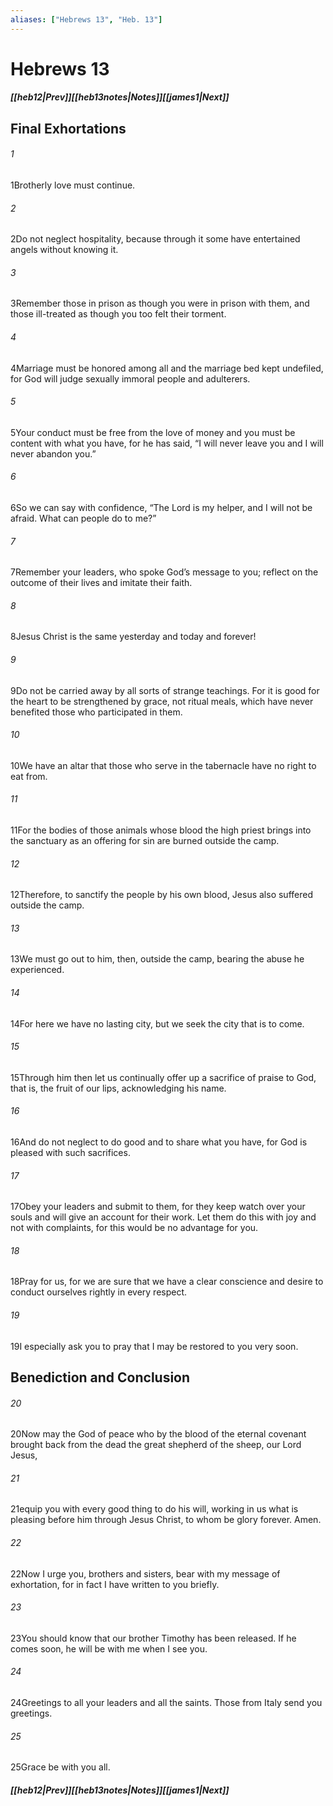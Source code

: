 ```yaml
---
aliases: ["Hebrews 13", "Heb. 13"]
---
```

# Hebrews 13
##### <span class=arrow-left></span>[[heb12|Prev]]<span class=navigation-separator></span>[[heb13notes|Notes]]<span class=navigation-separator></span>[[james1|Next]]<span class=arrow-right></span>
## Final Exhortations
###### 1
<span class=verse-first>1</span>Brotherly love must continue.
###### 2
<span class=verse-body>2</span>Do not neglect hospitality, because through it some have entertained angels without knowing it.
###### 3
<span class=verse-body>3</span>Remember those in prison as though you were in prison with them, and those ill-treated as though you too felt their torment.
###### 4
<span class=verse-body>4</span>Marriage must be honored among all and the marriage bed kept undefiled, for God will judge sexually immoral people and adulterers.
###### 5
<span class=verse-body>5</span>Your conduct must be free from the love of money and you must be content with what you have, for he has said, “I will never leave you and I will never abandon you.”
###### 6
<span class=verse-body>6</span>So we can say with confidence, “The Lord is my helper, and I will not be afraid. What can people do to me?”
<div class=paragraph-break></div>

###### 7
<span class=verse-first>7</span>Remember your leaders, who spoke God’s message to you; reflect on the outcome of their lives and imitate their faith.
###### 8
<span class=verse-body>8</span>Jesus Christ is the same yesterday and today and forever!
###### 9
<span class=verse-body>9</span>Do not be carried away by all sorts of strange teachings. For it is good for the heart to be strengthened by grace, not ritual meals, which have never benefited those who participated in them.
###### 10
<span class=verse-body>10</span>We have an altar that those who serve in the tabernacle have no right to eat from.
###### 11
<span class=verse-body>11</span>For the bodies of those animals whose blood the high priest brings into the sanctuary as an offering for sin are burned outside the camp.
###### 12
<span class=verse-body>12</span>Therefore, to sanctify the people by his own blood, Jesus also suffered outside the camp.
###### 13
<span class=verse-body>13</span>We must go out to him, then, outside the camp, bearing the abuse he experienced.
###### 14
<span class=verse-body>14</span>For here we have no lasting city, but we seek the city that is to come.
###### 15
<span class=verse-body>15</span>Through him then let us continually offer up a sacrifice of praise to God, that is, the fruit of our lips, acknowledging his name.
###### 16
<span class=verse-body>16</span>And do not neglect to do good and to share what you have, for God is pleased with such sacrifices.
<div class=paragraph-break></div>

###### 17
<span class=verse-first>17</span>Obey your leaders and submit to them, for they keep watch over your souls and will give an account for their work. Let them do this with joy and not with complaints, for this would be no advantage for you.
<div class=paragraph-break></div>

###### 18
<span class=verse-first>18</span>Pray for us, for we are sure that we have a clear conscience and desire to conduct ourselves rightly in every respect.
###### 19
<span class=verse-body>19</span>I especially ask you to pray that I may be restored to you very soon.
## Benediction and Conclusion
###### 20
<span class=verse-first>20</span>Now may the God of peace who by the blood of the eternal covenant brought back from the dead the great shepherd of the sheep, our Lord Jesus,
###### 21
<span class=verse-body>21</span>equip you with every good thing to do his will, working in us what is pleasing before him through Jesus Christ, to whom be glory forever. Amen.
<div class=paragraph-break></div>

###### 22
<span class=verse-first>22</span>Now I urge you, brothers and sisters, bear with my message of exhortation, for in fact I have written to you briefly.
###### 23
<span class=verse-body>23</span>You should know that our brother Timothy has been released. If he comes soon, he will be with me when I see you.
###### 24
<span class=verse-body>24</span>Greetings to all your leaders and all the saints. Those from Italy send you greetings.
<div class=paragraph-break></div>

###### 25
<span class=verse-first>25</span>Grace be with you all.
##### <span class=arrow-left></span>[[heb12|Prev]]<span class=navigation-separator></span>[[heb13notes|Notes]]<span class=navigation-separator></span>[[james1|Next]]<span class=arrow-right></span>